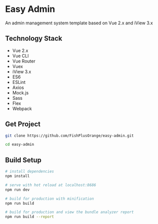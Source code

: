 # Easy Admin

An admin management system template based on Vue 2.x and iView 3.x

## Technology Stack

- Vue 2.x
- Vue CLI
- Vue Router
- Vuex
- iView 3.x
- ES6
- ESLint
- Axios
- Mock.js
- Sass
- Flex
- Webpack

## Get Project

```bash
git clone https://github.com/FishPlusOrange/easy-admin.git

cd easy-admin
```

## Build Setup

```bash
# install dependencies
npm install

# serve with hot reload at localhost:8686
npm run dev

# build for production with minification
npm run build

# build for production and view the bundle analyzer report
npm run build --report
```
